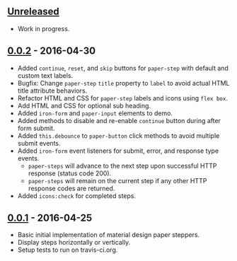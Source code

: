 ## [Unreleased][unreleased]
 - Work in progress.

## [0.0.2] - 2016-04-30
 - Added `continue`, `reset`, and `skip` buttons for `paper-step` with default and custom text labels.
 - Bugfix: Change `paper-step` `title` property to `label` to avoid actual HTML title attribute behaviors.
 - Refactor HTML and CSS for `paper-step` labels and icons using `flex box`.
 - Add HTML and CSS for optional sub heading.
 - Added `iron-form` and `paper-input` elements to demo.
 - Added methods to disable and re-enable `continue` button during after form submit.
 - Added `this.debounce` to `paper-button` click methods to avoid multiple submit events.
 - Added `iron-form` event listeners for submit, error, and response type events.
   - `paper-steps` will advance to the next step upon successful HTTP response (status code 200).
   - `paper-steps` will remain on the current step if any other HTTP response codes are returned.
 - Added `icons:check` for completed steps.


## [0.0.1] - 2016-04-25
 - Basic initial implementation of material design paper steppers.
 - Display steps horizontally or vertically.
 - Setup tests to run on travis-ci.org.


[unreleased]: https://github.com/patgmiller/paper-steps/compare/0.0.2...master
[0.0.2]: https://github.com/patgmiller/paper-steps/compare/0.0.1...0.0.2
[0.0.1]: https://github.com/patgmiller/paper-steps/compare/fb1b126...0.0.1
